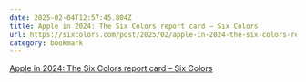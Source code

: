 ```yaml
---
date: 2025-02-04T12:57:45.804Z
title: Apple in 2024: The Six Colors report card – Six Colors
url: https://sixcolors.com/post/2025/02/apple-in-2024-the-six-colors-report-card/
category: bookmark
---
```

[Apple in 2024: The Six Colors report card – Six Colors](https://sixcolors.com/post/2025/02/apple-in-2024-the-six-colors-report-card/)
